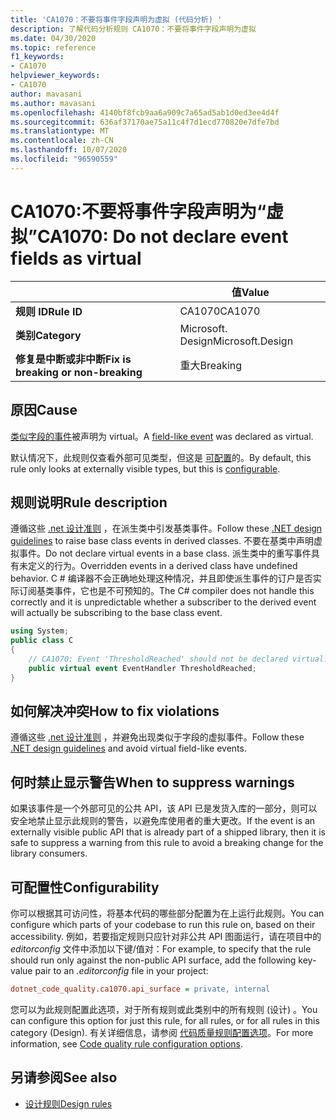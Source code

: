 ```yaml
---
title: 'CA1070：不要将事件字段声明为虚拟 (代码分析) '
description: 了解代码分析规则 CA1070：不要将事件字段声明为虚拟
ms.date: 04/30/2020
ms.topic: reference
f1_keywords:
- CA1070
helpviewer_keywords:
- CA1070
author: mavasani
ms.author: mavasani
ms.openlocfilehash: 4140bf8fcb9aa6a909c7a65ad5ab1d0ed3ee4d4f
ms.sourcegitcommit: 636af37170ae75a11c4f7d1ecd770820e7dfe7bd
ms.translationtype: MT
ms.contentlocale: zh-CN
ms.lasthandoff: 10/07/2020
ms.locfileid: "96590559"
---
```

# <a name="ca1070-do-not-declare-event-fields-as-virtual"></a><span data-ttu-id="ee261-103">CA1070:不要将事件字段声明为“虚拟”</span><span class="sxs-lookup"><span data-stu-id="ee261-103">CA1070: Do not declare event fields as virtual</span></span>

| | <span data-ttu-id="ee261-104">值</span><span class="sxs-lookup"><span data-stu-id="ee261-104">Value</span></span> |
|-|-|
| <span data-ttu-id="ee261-105">**规则 ID**</span><span class="sxs-lookup"><span data-stu-id="ee261-105">**Rule ID**</span></span> |<span data-ttu-id="ee261-106">CA1070</span><span class="sxs-lookup"><span data-stu-id="ee261-106">CA1070</span></span>|
| <span data-ttu-id="ee261-107">**类别**</span><span class="sxs-lookup"><span data-stu-id="ee261-107">**Category**</span></span> |<span data-ttu-id="ee261-108">Microsoft. Design</span><span class="sxs-lookup"><span data-stu-id="ee261-108">Microsoft.Design</span></span>|
| <span data-ttu-id="ee261-109">**修复是中断或非中断**</span><span class="sxs-lookup"><span data-stu-id="ee261-109">**Fix is breaking or non-breaking**</span></span> |<span data-ttu-id="ee261-110">重大</span><span class="sxs-lookup"><span data-stu-id="ee261-110">Breaking</span></span>|

## <a name="cause"></a><span data-ttu-id="ee261-111">原因</span><span class="sxs-lookup"><span data-stu-id="ee261-111">Cause</span></span>

<span data-ttu-id="ee261-112">[类似字段的事件](../../../csharp/event-pattern.md#defining-and-raising-field-like-events)被声明为 virtual。</span><span class="sxs-lookup"><span data-stu-id="ee261-112">A [field-like event](../../../csharp/event-pattern.md#defining-and-raising-field-like-events) was declared as virtual.</span></span>

<span data-ttu-id="ee261-113">默认情况下，此规则仅查看外部可见类型，但这是 [可配置](#configurability)的。</span><span class="sxs-lookup"><span data-stu-id="ee261-113">By default, this rule only looks at externally visible types, but this is [configurable](#configurability).</span></span>

## <a name="rule-description"></a><span data-ttu-id="ee261-114">规则说明</span><span class="sxs-lookup"><span data-stu-id="ee261-114">Rule description</span></span>

<span data-ttu-id="ee261-115">遵循这些 [.net 设计准则](../../../csharp/programming-guide/events/how-to-raise-base-class-events-in-derived-classes.md) ，在派生类中引发基类事件。</span><span class="sxs-lookup"><span data-stu-id="ee261-115">Follow these [.NET design guidelines](../../../csharp/programming-guide/events/how-to-raise-base-class-events-in-derived-classes.md) to raise base class events in derived classes.</span></span> <span data-ttu-id="ee261-116">不要在基类中声明虚拟事件。</span><span class="sxs-lookup"><span data-stu-id="ee261-116">Do not declare virtual events in a base class.</span></span> <span data-ttu-id="ee261-117">派生类中的重写事件具有未定义的行为。</span><span class="sxs-lookup"><span data-stu-id="ee261-117">Overridden events in a derived class have undefined behavior.</span></span> <span data-ttu-id="ee261-118">C # 编译器不会正确地处理这种情况，并且即使派生事件的订户是否实际订阅基类事件，它也是不可预知的。</span><span class="sxs-lookup"><span data-stu-id="ee261-118">The C# compiler does not handle this correctly and it is unpredictable whether a subscriber to the derived event will actually be subscribing to the base class event.</span></span>

```csharp
using System;
public class C
{
    // CA1070: Event 'ThresholdReached' should not be declared virtual.
    public virtual event EventHandler ThresholdReached;
}
```

## <a name="how-to-fix-violations"></a><span data-ttu-id="ee261-119">如何解决冲突</span><span class="sxs-lookup"><span data-stu-id="ee261-119">How to fix violations</span></span>

<span data-ttu-id="ee261-120">遵循这些 [.net 设计准则](../../../csharp/programming-guide/events/how-to-raise-base-class-events-in-derived-classes.md) ，并避免出现类似于字段的虚拟事件。</span><span class="sxs-lookup"><span data-stu-id="ee261-120">Follow these [.NET design guidelines](../../../csharp/programming-guide/events/how-to-raise-base-class-events-in-derived-classes.md) and avoid virtual field-like events.</span></span>

## <a name="when-to-suppress-warnings"></a><span data-ttu-id="ee261-121">何时禁止显示警告</span><span class="sxs-lookup"><span data-stu-id="ee261-121">When to suppress warnings</span></span>

<span data-ttu-id="ee261-122">如果该事件是一个外部可见的公共 API，该 API 已是发货入库的一部分，则可以安全地禁止显示此规则的警告，以避免库使用者的重大更改。</span><span class="sxs-lookup"><span data-stu-id="ee261-122">If the event is an externally visible public API that is already part of a shipped library, then it is safe to suppress a warning from this rule to avoid a breaking change for the library consumers.</span></span>

## <a name="configurability"></a><span data-ttu-id="ee261-123">可配置性</span><span class="sxs-lookup"><span data-stu-id="ee261-123">Configurability</span></span>

<span data-ttu-id="ee261-124">你可以根据其可访问性，将基本代码的哪些部分配置为在上运行此规则。</span><span class="sxs-lookup"><span data-stu-id="ee261-124">You can configure which parts of your codebase to run this rule on, based on their accessibility.</span></span> <span data-ttu-id="ee261-125">例如，若要指定规则只应针对非公共 API 图面运行，请在项目中的 *editorconfig* 文件中添加以下键/值对：</span><span class="sxs-lookup"><span data-stu-id="ee261-125">For example, to specify that the rule should run only against the non-public API surface, add the following key-value pair to an *.editorconfig* file in your project:</span></span>

```ini
dotnet_code_quality.ca1070.api_surface = private, internal
```

<span data-ttu-id="ee261-126">您可以为此规则配置此选项，对于所有规则或此类别中的所有规则 (设计) 。</span><span class="sxs-lookup"><span data-stu-id="ee261-126">You can configure this option for just this rule, for all rules, or for all rules in this category (Design).</span></span> <span data-ttu-id="ee261-127">有关详细信息，请参阅 [代码质量规则配置选项](../code-quality-rule-options.md)。</span><span class="sxs-lookup"><span data-stu-id="ee261-127">For more information, see [Code quality rule configuration options](../code-quality-rule-options.md).</span></span>

## <a name="see-also"></a><span data-ttu-id="ee261-128">另请参阅</span><span class="sxs-lookup"><span data-stu-id="ee261-128">See also</span></span>

- [<span data-ttu-id="ee261-129">设计规则</span><span class="sxs-lookup"><span data-stu-id="ee261-129">Design rules</span></span>](design-warnings.md)
